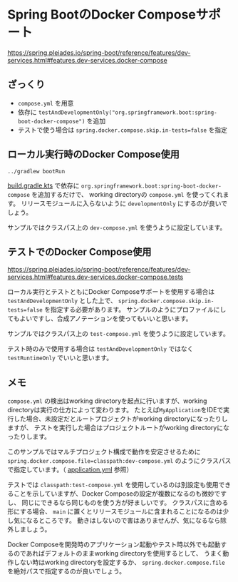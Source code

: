 # Spring BootのDocker Composeサポート

https://spring.pleiades.io/spring-boot/reference/features/dev-services.html#features.dev-services.docker-compose

## ざっくり

- `compose.yml` を用意
- 依存に `testAndDevelopmentOnly("org.springframework.boot:spring-boot-docker-compose")` を追加
- テストで使う場合は `spring.docker.compose.skip.in-tests=false` を指定

## ローカル実行時のDocker Compose使用

```shell
../gradlew bootRun
```

[build.gradle.kts](build.gradle.kts) で依存に `org.springframework.boot:spring-boot-docker-compose` を追加するだけで、
working directoryの `compose.yml` を使ってくれます。
リリースモジュールに入らないように `developmentOnly` にするのが良いでしょう。

サンプルではクラスパス上の `dev-compose.yml` を使うように設定しています。

## テストでのDocker Compose使用

https://spring.pleiades.io/spring-boot/reference/features/dev-services.html#features.dev-services.docker-compose.tests

ローカル実行とテストともにDocker Composeサポートを使用する場合は `testAndDevelopmentOnly` とした上で、
`spring.docker.compose.skip.in-tests=false` を指定する必要があります。
サンプルのようにプロファイルにしてもよいですし、合成アノテーションを使ってもいいと思います。

サンプルではクラスパス上の `test-compose.yml` を使うように設定しています。

テスト時のみで使用する場合は `testAndDevelopmentOnly` ではなく `testRuntimeOnly` でいいと思います。

## メモ

`compose.yml` の検出はworking directoryを起点に行いますが、working directoryは実行の仕方によって変わります。
たとえば`MyApplication`をIDEで実行した場合、未設定だとルートプロジェクトがworking directoryになったりしますが、
テストを実行した場合はプロジェクトルートがworking directoryになったりします。

このサンプルではマルチプロジェクト構成で動作を安定させるために `spring.docker.compose.file=classpath:dev-compose.yml`
のようにクラスパスで指定しています。（ [application.yml](./src/main/resources/application.yml) 参照）

テストでは `classpath:test-compose.yml` を使用しているのは別設定も使用できることを示していますが、Docker Composeの設定が複数になるのも微妙ですし、
同じにできるなら同じものを使う方が好ましいです。
クラスパスに含める形にする場合、 `main` に置くとリリースモジュールに含まれることになるのは少し気になるところです。
動きはしないので害はありませんが、気になるなら除外しましょう。

Docker Composeを開発時のアプリケーション起動やテスト時以外でも起動するのであればデフォルトのままworking directoryを使用するとして、
うまく動作しない時はworking directoryを設定するか、 `spring.docker.compose.file` を絶対パスで指定するのが良いでしょう。
